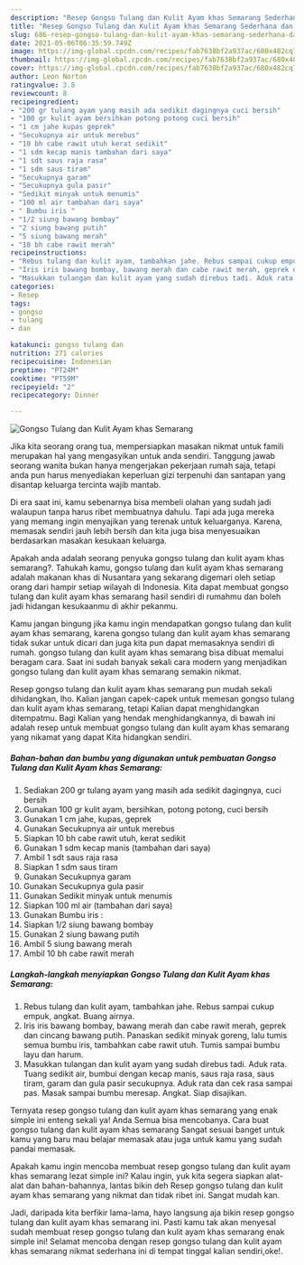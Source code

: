 ```yaml
---
description: "Resep Gongso Tulang dan Kulit Ayam khas Semarang Sederhana dan Mudah Dibuat"
title: "Resep Gongso Tulang dan Kulit Ayam khas Semarang Sederhana dan Mudah Dibuat"
slug: 686-resep-gongso-tulang-dan-kulit-ayam-khas-semarang-sederhana-dan-mudah-dibuat
date: 2021-05-06T06:35:59.749Z
image: https://img-global.cpcdn.com/recipes/fab7638bf2a937ac/680x482cq70/gongso-tulang-dan-kulit-ayam-khas-semarang-foto-resep-utama.jpg
thumbnail: https://img-global.cpcdn.com/recipes/fab7638bf2a937ac/680x482cq70/gongso-tulang-dan-kulit-ayam-khas-semarang-foto-resep-utama.jpg
cover: https://img-global.cpcdn.com/recipes/fab7638bf2a937ac/680x482cq70/gongso-tulang-dan-kulit-ayam-khas-semarang-foto-resep-utama.jpg
author: Leon Norton
ratingvalue: 3.8
reviewcount: 8
recipeingredient:
- "200 gr tulang ayam yang masih ada sedikit dagingnya cuci bersih"
- "100 gr kulit ayam bersihkan potong potong cuci bersih"
- "1 cm jahe kupas geprek"
- "Secukupnya air untuk merebus"
- "10 bh cabe rawit utuh kerat sedikit"
- "1 sdm kecap manis tambahan dari saya"
- "1 sdt saus raja rasa"
- "1 sdm saus tiram"
- "Secukupnya garam"
- "Secukupnya gula pasir"
- "Sedikit minyak untuk menumis"
- "100 ml air tambahan dari saya"
- " Bumbu iris "
- "1/2 siung bawang bombay"
- "2 siung bawang putih"
- "5 siung bawang merah"
- "10 bh cabe rawit merah"
recipeinstructions:
- "Rebus tulang dan kulit ayam, tambahkan jahe. Rebus sampai cukup empuk, angkat. Buang airnya."
- "Iris iris bawang bombay, bawang merah dan cabe rawit merah, geprek dan cincang bawang putih. Panaskan sedikit minyak goreng, lalu tumis semua bumbu iris, tambahkan cabe rawit utuh. Tumis sampai bumbu layu dan harum."
- "Masukkan tulangan dan kulit ayam yang sudah direbus tadi. Aduk rata. Tuang sedikit air, bumbui dengan kecap manis, saus raja rasa, saus tiram, garam dan gula pasir secukupnya. Aduk rata dan cek rasa sampai pas. Masak sampai bumbu meresap. Angkat. Siap disajikan."
categories:
- Resep
tags:
- gongso
- tulang
- dan

katakunci: gongso tulang dan 
nutrition: 271 calories
recipecuisine: Indonesian
preptime: "PT24M"
cooktime: "PT59M"
recipeyield: "2"
recipecategory: Dinner

---
```



![Gongso Tulang dan Kulit Ayam khas Semarang](https://img-global.cpcdn.com/recipes/fab7638bf2a937ac/680x482cq70/gongso-tulang-dan-kulit-ayam-khas-semarang-foto-resep-utama.jpg)

Jika kita seorang orang tua, mempersiapkan masakan nikmat untuk famili merupakan hal yang mengasyikan untuk anda sendiri. Tanggung jawab seorang  wanita bukan hanya mengerjakan pekerjaan rumah saja, tetapi anda pun harus menyediakan keperluan gizi terpenuhi dan santapan yang disantap keluarga tercinta wajib mantab.

Di era  saat ini, kamu sebenarnya bisa membeli olahan yang sudah jadi walaupun tanpa harus ribet membuatnya dahulu. Tapi ada juga mereka yang memang ingin menyajikan yang terenak untuk keluarganya. Karena, memasak sendiri jauh lebih bersih dan kita juga bisa menyesuaikan berdasarkan masakan kesukaan keluarga. 



Apakah anda adalah seorang penyuka gongso tulang dan kulit ayam khas semarang?. Tahukah kamu, gongso tulang dan kulit ayam khas semarang adalah makanan khas di Nusantara yang sekarang digemari oleh setiap orang dari hampir setiap wilayah di Indonesia. Kita dapat membuat gongso tulang dan kulit ayam khas semarang hasil sendiri di rumahmu dan boleh jadi hidangan kesukaanmu di akhir pekanmu.

Kamu jangan bingung jika kamu ingin mendapatkan gongso tulang dan kulit ayam khas semarang, karena gongso tulang dan kulit ayam khas semarang tidak sukar untuk dicari dan juga kita pun dapat memasaknya sendiri di rumah. gongso tulang dan kulit ayam khas semarang bisa dibuat memalui beragam cara. Saat ini sudah banyak sekali cara modern yang menjadikan gongso tulang dan kulit ayam khas semarang semakin nikmat.

Resep gongso tulang dan kulit ayam khas semarang pun mudah sekali dihidangkan, lho. Kalian jangan capek-capek untuk memesan gongso tulang dan kulit ayam khas semarang, tetapi Kalian dapat menghidangkan ditempatmu. Bagi Kalian yang hendak menghidangkannya, di bawah ini adalah resep untuk membuat gongso tulang dan kulit ayam khas semarang yang nikamat yang dapat Kita hidangkan sendiri.

<!--inarticleads1-->

##### Bahan-bahan dan bumbu yang digunakan untuk pembuatan Gongso Tulang dan Kulit Ayam khas Semarang:

1. Sediakan 200 gr tulang ayam yang masih ada sedikit dagingnya, cuci bersih
1. Gunakan 100 gr kulit ayam, bersihkan, potong potong, cuci bersih
1. Gunakan 1 cm jahe, kupas, geprek
1. Gunakan Secukupnya air untuk merebus
1. Siapkan 10 bh cabe rawit utuh, kerat sedikit
1. Gunakan 1 sdm kecap manis (tambahan dari saya)
1. Ambil 1 sdt saus raja rasa
1. Siapkan 1 sdm saus tiram
1. Gunakan Secukupnya garam
1. Gunakan Secukupnya gula pasir
1. Gunakan Sedikit minyak untuk menumis
1. Siapkan 100 ml air (tambahan dari saya)
1. Gunakan  Bumbu iris :
1. Siapkan 1/2 siung bawang bombay
1. Gunakan 2 siung bawang putih
1. Ambil 5 siung bawang merah
1. Ambil 10 bh cabe rawit merah




<!--inarticleads2-->

##### Langkah-langkah menyiapkan Gongso Tulang dan Kulit Ayam khas Semarang:

1. Rebus tulang dan kulit ayam, tambahkan jahe. Rebus sampai cukup empuk, angkat. Buang airnya.
1. Iris iris bawang bombay, bawang merah dan cabe rawit merah, geprek dan cincang bawang putih. Panaskan sedikit minyak goreng, lalu tumis semua bumbu iris, tambahkan cabe rawit utuh. Tumis sampai bumbu layu dan harum.
1. Masukkan tulangan dan kulit ayam yang sudah direbus tadi. Aduk rata. Tuang sedikit air, bumbui dengan kecap manis, saus raja rasa, saus tiram, garam dan gula pasir secukupnya. Aduk rata dan cek rasa sampai pas. Masak sampai bumbu meresap. Angkat. Siap disajikan.




Ternyata resep gongso tulang dan kulit ayam khas semarang yang enak simple ini enteng sekali ya! Anda Semua bisa mencobanya. Cara buat gongso tulang dan kulit ayam khas semarang Sangat sesuai banget untuk kamu yang baru mau belajar memasak atau juga untuk kamu yang sudah pandai memasak.

Apakah kamu ingin mencoba membuat resep gongso tulang dan kulit ayam khas semarang lezat simple ini? Kalau ingin, yuk kita segera siapkan alat-alat dan bahan-bahannya, lantas bikin deh Resep gongso tulang dan kulit ayam khas semarang yang nikmat dan tidak ribet ini. Sangat mudah kan. 

Jadi, daripada kita berfikir lama-lama, hayo langsung aja bikin resep gongso tulang dan kulit ayam khas semarang ini. Pasti kamu tak akan menyesal sudah membuat resep gongso tulang dan kulit ayam khas semarang enak simple ini! Selamat mencoba dengan resep gongso tulang dan kulit ayam khas semarang nikmat sederhana ini di tempat tinggal kalian sendiri,oke!.

